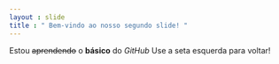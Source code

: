```yaml
---
layout : slide 
title : " Bem-vindo ao nosso segundo slide! "
---
```

Estou ~~aprendendo~~ o **básico** do _GitHub_ 
Use a seta esquerda para voltar!
